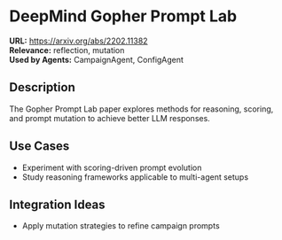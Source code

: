 # DeepMind Gopher Prompt Lab

**URL:** https://arxiv.org/abs/2202.11382  
**Relevance:** reflection, mutation  
**Used by Agents:** CampaignAgent, ConfigAgent

## Description
The Gopher Prompt Lab paper explores methods for reasoning, scoring, and prompt mutation to achieve better LLM responses.

## Use Cases
- Experiment with scoring-driven prompt evolution
- Study reasoning frameworks applicable to multi-agent setups

## Integration Ideas
- Apply mutation strategies to refine campaign prompts
